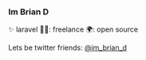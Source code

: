 ### Im Brian D

✨ laravel 👨‍💻: freelance 🌍: open source


Lets be twitter friends: [@im_brian_d](https://twitter.com/im_brian_d)
